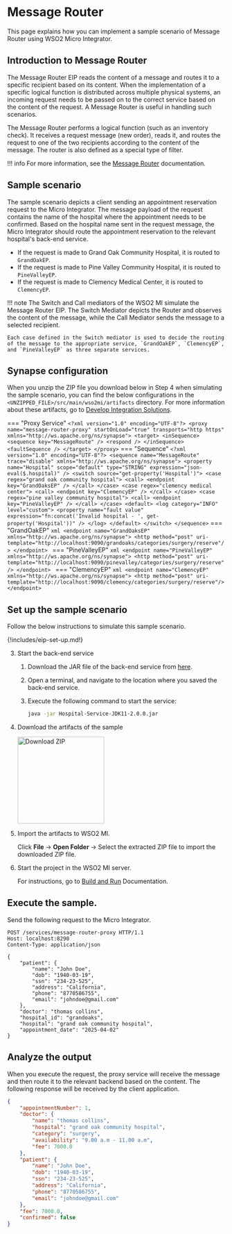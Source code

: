 # Message Router

This page explains how you can implement a sample scenario of Message Router using WSO2 Micro Integrator.

## Introduction to Message Router

The Message Router EIP reads the content of a message and routes it to a specific recipient based on its content. When the implementation of a specific logical function is distributed across multiple physical systems, an incoming request needs to be passed on to the correct service based on the content of the request. A Message Router is useful in handling such scenarios.

The Message Router performs a logical function (such as an inventory check). It receives a request message (new order), reads it, and routes the request to one of the two recipients according to the content of the message. The router is also defined as a special type of filter.

!!! info
    For more information, see the [Message Router](https://www.enterpriseintegrationpatterns.com/patterns/messaging/MessageRouter.html) documentation.  

## Sample scenario

The sample scenario depicts a client sending an appointment reservation request to the Micro Integrator. The message payload of the request contains the name of the hospital where the appointment needs to be confirmed. Based on the hospital name sent in the request message, the Micro Integrator should route the appointment reservation to the relevant hospital's back-end service.

* If the request is made to Grand Oak Community Hospital, it is routed to `GrandOakEP`.
* If the request is made to Pine Valley Community Hospital, it is routed to `PineValleyEP`.
* If the request is made to Clemency Medical Center, it is routed to `ClemencyEP`.

!!! note
    The Switch and Call mediators of the WSO2 MI simulate the Message Router EIP. The Switch Mediator depicts the Router and observes the content of the message, while the Call Mediator sends the message to a selected recipient.

    Each case defined in the Switch mediator is used to decide the routing of the message to the appropriate service, `GrandOakEP`, `ClemencyEP`, and `PineValleyEP` as three separate services.

## Synapse configuration

When you unzip the ZIP file you download below in Step 4 when simulating the sample scenario, you can find the below configurations in the `<UNZIPPED_FILE>/src/main/wso2mi/artifacts` directory. For more information about these artifacts, go to [Develop Integration Solutions]({{base_path}}/develop/intro-integration-development/).

=== "Proxy Service"
     ```
     <?xml version="1.0" encoding="UTF-8"?>
     <proxy name="message-router-proxy" startOnLoad="true" transports="http https"
         xmlns="http://ws.apache.org/ns/synapse">
         <target>
             <inSequence>
                 <sequence key="MessageRoute" />
                 <respond />
             </inSequence>
             <faultSequence />
         </target>
     </proxy>
     ```
=== "Sequence"
     ```
     <?xml version="1.0" encoding="UTF-8"?>
     <sequence name="MessageRoute" trace="disable" xmlns="http://ws.apache.org/ns/synapse">
         <property name="Hospital" scope="default" type="STRING" expression="json-eval($.hospital)" />
         <switch source="get-property('Hospital')">
             <case regex="grand oak community hospital">
                 <call>
                     <endpoint key="GrandOaksEP" />
                 </call>
             </case>
             <case regex="clemency medical center">
                 <call>
                     <endpoint key="ClemencyEP" />
                 </call>
             </case>
             <case regex="pine valley community hospital">
                 <call>
                     <endpoint key="PineValleyEP" />
                 </call>
             </case>
             <default>
                 <log category="INFO" level="custom">
                     <property name="fault value"
                         expression="fn:concat('Invalid hospital - ', get-property('Hospital'))" />
                 </log>
             </default>
         </switch>
     </sequence>
     ```
=== "GrandOakEP"
     ```xml
     <endpoint name="GrandOaksEP" xmlns="http://ws.apache.org/ns/synapse">
         <http method="post" uri-template="http://localhost:9090/grandoaks/categories/surgery/reserve"/>
     </endpoint>
     ```
=== "PineValleyEP"
     ```xml
     <endpoint name="PineValleyEP" xmlns="http://ws.apache.org/ns/synapse">
         <http method="post" uri-template="http://localhost:9090/pinevalley/categories/surgery/reserve"/>
     </endpoint>
     ```
=== "ClemencyEP"
     ```xml
     <endpoint name="ClemencyEP" xmlns="http://ws.apache.org/ns/synapse">
         <http method="post" uri-template="http://localhost:9090/clemency/categories/surgery/reserve"/>
     </endpoint>
     ```

## Set up the sample scenario

Follow the below instructions to simulate this sample scenario.

{!includes/eip-set-up.md!}

3. Start the back-end service
    1. Download the JAR file of the back-end service from [here](https://github.com/wso2-docs/WSO2_EI/blob/master/Back-End-Service/Hospital-Service-JDK11-2.0.0.jar).
    2. Open a terminal, and navigate to the location where you saved the back-end service.
    3. Execute the following command to start the service:

        ```bash
        java -jar Hospital-Service-JDK11-2.0.0.jar
        ```

4. Download the artifacts of the sample

    <a href="{{base_path}}/assets/attachments/learn/enterprise-integration-patterns/MessageRouter.zip">
    <img src="{{base_path}}/assets/img/integrate/connectors/download-zip.png" width="200" alt="Download ZIP"></a>

6. Import the artifacts to WSO2 MI.

    Click **File** -> **Open Folder** -> Select the extracted ZIP file to import the downloaded ZIP file.

7. Start the project in the WSO2 MI server.

    For instructions, go to [Build and Run]({{base_path}}/develop/deploy-artifacts/#build-and-run) Documentation.

## Execute the sample.

Send the following request to the Micro Integrator.

```
POST /services/message-router-proxy HTTP/1.1
Host: localhost:8290
Content-Type: application/json

{
    "patient": {
        "name": "John Doe",
        "dob": "1940-03-19",
        "ssn": "234-23-525",
        "address": "California",
        "phone": "8770586755",
        "email": "johndoe@gmail.com"
    },
    "doctor": "thomas collins",
    "hospital_id": "grandoaks",
    "hospital": "grand oak community hospital",
    "appointment_date": "2025-04-02"
}
```

## Analyze the output

When you execute the request, the proxy service will receive the message and then route it to the relevant backend based on the content. The following response will be received by the client application.

```json
{
    "appointmentNumber": 1,
    "doctor": {
        "name": "thomas collins",
        "hospital": "grand oak community hospital",
        "category": "surgery",
        "availability": "9.00 a.m - 11.00 a.m",
        "fee": 7000.0
    },
    "patient": {
        "name": "John Doe",
        "dob": "1940-03-19",
        "ssn": "234-23-525",
        "address": "California",
        "phone": "8770586755",
        "email": "johndoe@gmail.com"
    },
    "fee": 7000.0,
    "confirmed": false
}
```
